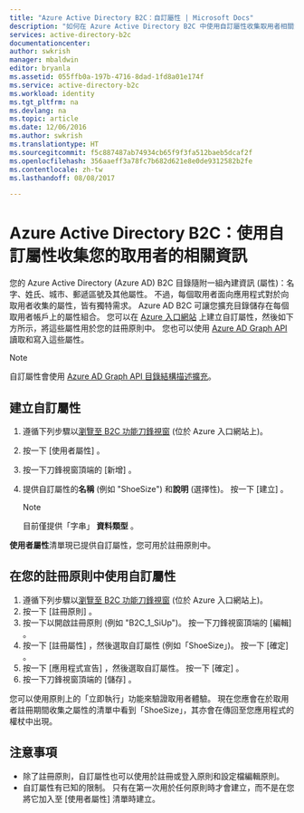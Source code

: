 ```yaml
---
title: "Azure Active Directory B2C：自訂屬性 | Microsoft Docs"
description: "如何在 Azure Active Directory B2C 中使用自訂屬性收集取用者相關資訊"
services: active-directory-b2c
documentationcenter: 
author: swkrish
manager: mbaldwin
editor: bryanla
ms.assetid: 055ffb0a-197b-4716-8dad-1fd8a01e174f
ms.service: active-directory-b2c
ms.workload: identity
ms.tgt_pltfrm: na
ms.devlang: na
ms.topic: article
ms.date: 12/06/2016
ms.author: swkrish
ms.translationtype: HT
ms.sourcegitcommit: f5c887487ab74934cb65f9f3fa512baeb5dcaf2f
ms.openlocfilehash: 356aaeff3a78fc7b682d621e8e0de9312582b2fe
ms.contentlocale: zh-tw
ms.lasthandoff: 08/08/2017

---
```

# <a name="azure-active-directory-b2c-use-custom-attributes-to-collect-information-about-your-consumers"></a>Azure Active Directory B2C：使用自訂屬性收集您的取用者的相關資訊
您的 Azure Active Directory (Azure AD) B2C 目錄隨附一組內建資訊 (屬性)：名字、姓氏、城市、郵遞區號及其他屬性。 不過，每個取用者面向應用程式對於向取用者收集的屬性，皆有獨特需求。 Azure AD B2C 可讓您擴充目錄儲存在每個取用者帳戶上的屬性組合。 您可以在 [Azure 入口網站](https://portal.azure.com/) 上建立自訂屬性，然後如下方所示，將這些屬性用於您的註冊原則中。 您也可以使用 [Azure AD Graph API](active-directory-b2c-devquickstarts-graph-dotnet.md)讀取和寫入這些屬性。

> [!NOTE]
> 自訂屬性會使用 [Azure AD Graph API 目錄結構描述擴充](https://msdn.microsoft.com/library/azure/dn720459.aspx)。
> 
> 

## <a name="create-a-custom-attribute"></a>建立自訂屬性
1. 遵循下列步驟以[瀏覽至 B2C 功能刀鋒視窗](active-directory-b2c-app-registration.md#navigate-to-b2c-settings) (位於 Azure 入口網站上)。
2. 按一下 [使用者屬性] 。
3. 按一下刀鋒視窗頂端的 [新增]  。
4. 提供自訂屬性的**名稱** (例如 "ShoeSize") 和**說明** (選擇性)。 按一下 [建立] 。
   
   > [!NOTE]
   > 目前僅提供「字串」 **資料類型** 。
   > 
   > 

**使用者屬性**清單現已提供自訂屬性，您可用於註冊原則中。

## <a name="use-a-custom-attribute-in-your-sign-up-policy"></a>在您的註冊原則中使用自訂屬性
1. 遵循下列步驟以[瀏覽至 B2C 功能刀鋒視窗](active-directory-b2c-app-registration.md#navigate-to-b2c-settings) (位於 Azure 入口網站上)。
2. 按一下 [註冊原則] 。
3. 按一下以開啟註冊原則 (例如 "B2C_1_SiUp")。 按一下刀鋒視窗頂端的 [編輯]  。
4. 按一下 [註冊屬性]  ，然後選取自訂屬性 (例如「ShoeSize」)。 按一下 [確定] 。
5. 按一下 [應用程式宣告]  ，然後選取自訂屬性。 按一下 [確定] 。
6. 按一下刀鋒視窗頂端的 [儲存]  。

您可以使用原則上的「立即執行」功能來驗證取用者體驗。 現在您應會在於取用者註冊期間收集之屬性的清單中看到「ShoeSize」，其亦會在傳回至您應用程式的權杖中出現。

## <a name="notes"></a>注意事項
* 除了註冊原則，自訂屬性也可以使用於註冊或登入原則和設定檔編輯原則。
* 自訂屬性有已知的限制。 只有在第一次用於任何原則時才會建立，而不是在您將它加入至 [使用者屬性] 清單時建立。



